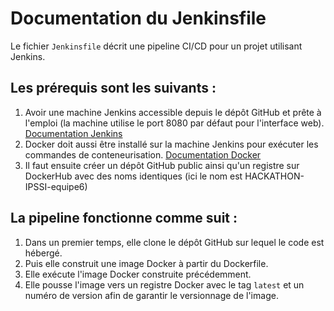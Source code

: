 # Documentation du Jenkinsfile

Le fichier `Jenkinsfile` décrit une pipeline CI/CD pour un projet utilisant Jenkins.

## Les prérequis sont les suivants :

1. Avoir une machine Jenkins accessible depuis le dépôt GitHub et prête à l'emploi (la machine utilise le port 8080 par défaut pour l'interface web). [Documentation Jenkins](https://www.jenkins.io/doc/book/installing/)
2. Docker doit aussi être installé sur la machine Jenkins pour exécuter les commandes de conteneurisation. [Documentation Docker](https://docs.docker.com/get-started/get-docker/)
3. Il faut ensuite créer un dépôt GitHub public ainsi qu'un registre sur DockerHub avec des noms identiques (ici le nom est HACKATHON-IPSSI-equipe6)

## La pipeline fonctionne comme suit :

1. Dans un premier temps, elle clone le dépôt GitHub sur lequel le code est hébergé.
2. Puis elle construit une image Docker à partir du Dockerfile.
3. Elle exécute l'image Docker construite précédemment.
4. Elle pousse l'image vers un registre Docker avec le tag `latest` et un numéro de version afin de garantir le versionnage de l'image.
